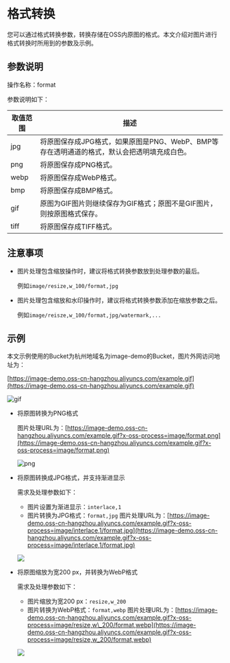 # 格式转换

您可以通过格式转换参数，转换存储在OSS内原图的格式。本文介绍对图片进行格式转换时所用到的参数及示例。

## 参数说明

操作名称：format

参数说明如下：

|取值范围|描述|
|----|--|
|jpg|将原图保存成JPG格式，如果原图是PNG、WebP、BMP等存在透明通道的格式，默认会把透明填充成白色。|
|png|将原图保存成PNG格式。|
|webp|将原图保存成WebP格式。|
|bmp|将原图保存成BMP格式。|
|gif|原图为GIF图片则继续保存为GIF格式；原图不是GIF图片，则按原图格式保存。|
|tiff|将原图保存成TIFF格式。|

## 注意事项

-   图片处理包含缩放操作时，建议将格式转换参数放到处理参数的最后。

    例如`image/resize,w_100/format,jpg`

-   图片处理包含缩放和水印操作时，建议将格式转换参数添加在缩放参数之后。

    例如`image/reisze,w_100/format,jpg/watermark,...`


## 示例

本文示例使用的Bucket为杭州地域名为image-demo的Bucket，图片外网访问地址为：

[https://image-demo.oss-cn-hangzhou.aliyuncs.com/example.gif](https://image-demo.oss-cn-hangzhou.aliyuncs.com/example.gif)

![gif](https://static-aliyun-doc.oss-cn-hangzhou.aliyuncs.com/assets/img/zh-CN/8448459951/p139212.png)

-   将原图转换为PNG格式

    图片处理URL为：[https://image-demo.oss-cn-hangzhou.aliyuncs.com/example.gif?x-oss-process=image/format,png](https://image-demo.oss-cn-hangzhou.aliyuncs.com/example.gif?x-oss-process=image/format,png)

    ![png](https://static-aliyun-doc.oss-cn-hangzhou.aliyuncs.com/assets/img/zh-CN/8448459951/p139213.png)

-   将原图转换成JPG格式，并支持渐进显示

    需求及处理参数如下：

    -   图片设置为渐进显示：`interlace,1`
    -   图片转换为JPG格式：`format,jpg`
    图片处理URL为：[https://image-demo.oss-cn-hangzhou.aliyuncs.com/example.gif?x-oss-process=image/interlace,1/format,jpg](https://image-demo.oss-cn-hangzhou.aliyuncs.com/example.gif?x-oss-process=image/interlace,1/format,jpg)

    ![](https://static-aliyun-doc.oss-cn-hangzhou.aliyuncs.com/assets/img/zh-CN/0548459951/p2555.jpg)

-   将原图缩放为宽200 px，并转换为WebP格式

    需求及处理参数如下：

    -   图片缩放为宽200 px：`resize,w_200`
    -   图片转换为WebP格式：`format,webp`
    图片处理URL为：[https://image-demo.oss-cn-hangzhou.aliyuncs.com/example.gif?x-oss-process=image/resize,w\_200/format,webp](https://image-demo.oss-cn-hangzhou.aliyuncs.com/example.gif?x-oss-process=image/resize,w_200/format,webp)

    ![](https://static-aliyun-doc.oss-cn-hangzhou.aliyuncs.com/assets/img/zh-CN/1548459951/p2559.webp)


